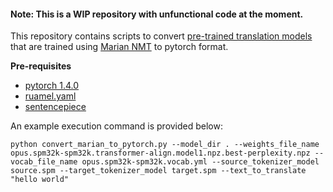 #### Note: This is a WIP repository with unfunctional code at the moment.

This repository contains scripts to convert [pre-trained translation models](https://github.com/Helsinki-NLP/OPUS-MT-train/tree/master/models) that are trained using [Marian NMT](https://github.com/marian-nmt) to pytorch format.

**Pre-requisites**
- [pytorch 1.4.0](https://pytorch.org/)
- [ruamel.yaml](https://pypi.org/project/ruamel.yaml/)
- [sentencepiece](https://github.com/google/sentencepiece)

An example execution command is provided below:

`
python convert_marian_to_pytorch.py --model_dir . --weights_file_name opus.spm32k-spm32k.transformer-align.model1.npz.best-perplexity.npz --vocab_file_name opus.spm32k-spm32k.vocab.yml --source_tokenizer_model source.spm --target_tokenizer_model target.spm --text_to_translate "hello world"
`
